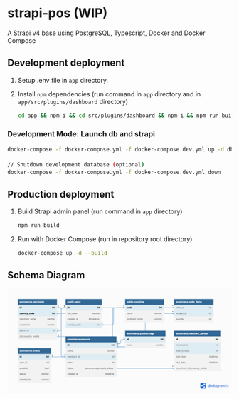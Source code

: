 # strapi-pos (WIP)

A Strapi v4 base using PostgreSQL, Typescript, Docker and Docker Compose

## Development deployment

1. Setup .env file in `app` directory.

2. Install `npm` dependencies (run command in `app` directory and in `app/src/plugins/dashboard` directory)

    ```bash
    cd app && npm i && cd src/plugins/dashboard && npm i && npm run build && cd ../../../../
    ```


### Development Mode: Launch db and strapi

```bash
docker-compose -f docker-compose.yml -f docker-compose.dev.yml up -d db && cd app && npm run develop && cd ..

// Shutdown development database (optional)
docker-compose -f docker-compose.yml -f docker-compose.dev.yml down
```


## Production deployment

1. Build Strapi admin panel (run command in `app` directory)

    ```bash
    npm run build
    ```

2. Run with Docker Compose (run in repository root directory)

    ```bash
    docker-compose up -d --build
    ```

## Schema Diagram
![Schema Diagram](schema-diagram.png)